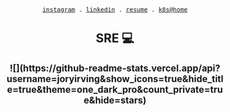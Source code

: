 <p align="center">
  <samp>
    <a href="https://www.instagram.com/lildrunkensmurf/">instagram</a> .
    <a href="https://www.linkedin.com/in/joryirving/">linkedin</a> .
    <a href="./resume/cv.pdf">resume</a> .
    <a href="https://github.com/joryirving/home-ops">k8s@home</a>
  </samp>
</p>

<h1 align="center">
  SRE 💻
</h1>

<h2 align="center">
![](https://github-readme-stats.vercel.app/api?username=joryirving&show_icons=true&hide_title=true&theme=one_dark_pro&count_private=true&hide=stars)
<h2>